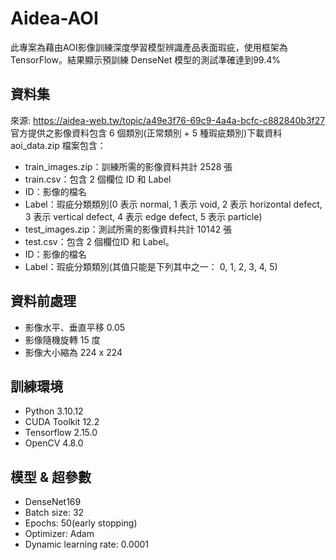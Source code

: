 # Aidea-AOI

此專案為藉由AOI影像訓練深度學習模型辨識產品表面瑕疵，使用框架為 TensorFlow。結果顯示預訓練 DenseNet 模型的測試準確達到99.4%

## 資料集

來源: https://aidea-web.tw/topic/a49e3f76-69c9-4a4a-bcfc-c882840b3f27
官方提供之影像資料包含 6 個類別(正常類別 + 5 種瑕疵類別)下載資料 aoi_data.zip 檔案包含：

* train_images.zip：訓練所需的影像資料共計 2528 張
* train.csv：包含 2 個欄位 ID 和 Label
* ID：影像的檔名
* Label：瑕疵分類類別(0 表示 normal, 1 表示 void, 2 表示 horizontal defect, 3 表示 vertical defect, 4 表示 edge defect, 5 表示 particle)
* test_images.zip：測試所需的影像資料共計 10142 張
* test.csv：包含 2 個欄位ID 和 Label。
* ID：影像的檔名
* Label：瑕疵分類類別(其值只能是下列其中之一： 0, 1, 2, 3, 4, 5)

## 資料前處理

* 影像水平、垂直平移 0.05
* 影像隨機旋轉 15 度
* 影像大小縮為 224 x 224

## 訓練環境

* Python 3.10.12
* CUDA Toolkit 12.2
* Tensorflow 2.15.0
* OpenCV 4.8.0

## 模型 & 超參數

* DenseNet169
* Batch size: 32
* Epochs: 50(early stopping)
* Optimizer: Adam
* Dynamic learning rate: 0.0001
